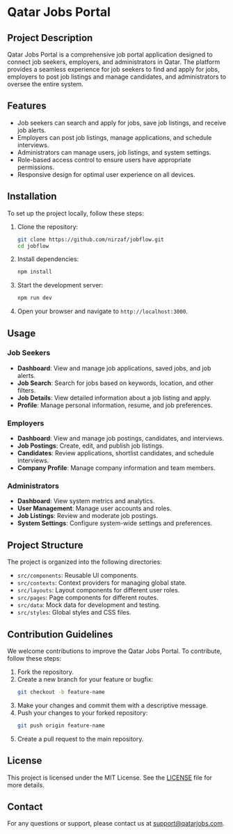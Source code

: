 # Qatar Jobs Portal

## Project Description

Qatar Jobs Portal is a comprehensive job portal application designed to connect job seekers, employers, and administrators in Qatar. The platform provides a seamless experience for job seekers to find and apply for jobs, employers to post job listings and manage candidates, and administrators to oversee the entire system.

## Features

- Job seekers can search and apply for jobs, save job listings, and receive job alerts.
- Employers can post job listings, manage applications, and schedule interviews.
- Administrators can manage users, job listings, and system settings.
- Role-based access control to ensure users have appropriate permissions.
- Responsive design for optimal user experience on all devices.

## Installation

To set up the project locally, follow these steps:

1. Clone the repository:
   ```bash
   git clone https://github.com/nirzaf/jobflow.git
   cd jobflow
   ```

2. Install dependencies:
   ```bash
   npm install
   ```

3. Start the development server:
   ```bash
   npm run dev
   ```

4. Open your browser and navigate to `http://localhost:3000`.

## Usage

### Job Seekers

- **Dashboard**: View and manage job applications, saved jobs, and job alerts.
- **Job Search**: Search for jobs based on keywords, location, and other filters.
- **Job Details**: View detailed information about a job listing and apply.
- **Profile**: Manage personal information, resume, and job preferences.

### Employers

- **Dashboard**: View and manage job postings, candidates, and interviews.
- **Job Postings**: Create, edit, and publish job listings.
- **Candidates**: Review applications, shortlist candidates, and schedule interviews.
- **Company Profile**: Manage company information and team members.

### Administrators

- **Dashboard**: View system metrics and analytics.
- **User Management**: Manage user accounts and roles.
- **Job Listings**: Review and moderate job postings.
- **System Settings**: Configure system-wide settings and preferences.

## Project Structure

The project is organized into the following directories:

- `src/components`: Reusable UI components.
- `src/contexts`: Context providers for managing global state.
- `src/layouts`: Layout components for different user roles.
- `src/pages`: Page components for different routes.
- `src/data`: Mock data for development and testing.
- `src/styles`: Global styles and CSS files.

## Contribution Guidelines

We welcome contributions to improve the Qatar Jobs Portal. To contribute, follow these steps:

1. Fork the repository.
2. Create a new branch for your feature or bugfix:
   ```bash
   git checkout -b feature-name
   ```
3. Make your changes and commit them with a descriptive message.
4. Push your changes to your forked repository:
   ```bash
   git push origin feature-name
   ```
5. Create a pull request to the main repository.

## License

This project is licensed under the MIT License. See the [LICENSE](LICENSE) file for more details.

## Contact

For any questions or support, please contact us at support@qatarjobs.com.
